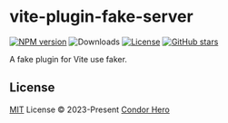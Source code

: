 # vite-plugin-fake-server

[![NPM version](https://img.shields.io/npm/v/@condorhero/vite-plugin-fake-server)](https://www.npmjs.com/package/@condorhero/vite-plugin-fake-server)
![Downloads](https://img.shields.io/npm/dw/@condorhero/vite-plugin-fake-server)
[![License](https://img.shields.io/npm/l/@condorhero/vite-plugin-fake-server)](https://github.com/condorheroblog/vite-plugin-fake-server/blob/main/LICENSE)
[![GitHub stars](https://img.shields.io/github/stars/condorheroblog/vite-plugin-fake-server)](https://github.com/condorheroblog/vite-plugin-fake-server/blob/main/packages/vite)

A fake plugin for Vite use faker.

## License

[MIT](https://github.com/condorheroblog/vite-plugin-fake-server/blob/main/LICENSE) License © 2023-Present [Condor Hero](https://github.com/condorheroblog)
